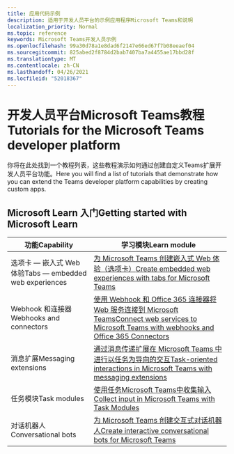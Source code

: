 ```yaml
---
title: 应用代码示例
description: 适用于开发人员平台的示例应用程序Microsoft Teams和说明
localization_priority: Normal
ms.topic: reference
keywords: Microsoft Teams开发人员示例
ms.openlocfilehash: 99a30d78a1e8dad6f2147e66ed67f7b08eeaef04
ms.sourcegitcommit: 825abed2f8784d2bab7407ba7a4455ae17bbd28f
ms.translationtype: MT
ms.contentlocale: zh-CN
ms.lasthandoff: 04/26/2021
ms.locfileid: "52018367"
---
```

# <a name="tutorials-for-the-microsoft-teams-developer-platform"></a><span data-ttu-id="57398-104">开发人员平台Microsoft Teams教程</span><span class="sxs-lookup"><span data-stu-id="57398-104">Tutorials for the Microsoft Teams developer platform</span></span>

<span data-ttu-id="57398-105">你将在此处找到一个教程列表，这些教程演示如何通过创建自定义Teams扩展开发人员平台功能。</span><span class="sxs-lookup"><span data-stu-id="57398-105">Here you will find a list of tutorials that demonstrate how you can extend the Teams developer platform capabilities by creating custom apps.</span></span>

## <a name="getting-started-with-microsoft-learn"></a><span data-ttu-id="57398-106">Microsoft Learn 入门</span><span class="sxs-lookup"><span data-stu-id="57398-106">Getting started with Microsoft Learn</span></span>

| <span data-ttu-id="57398-107">**功能**</span><span class="sxs-lookup"><span data-stu-id="57398-107">**Capability**</span></span>| <span data-ttu-id="57398-108">**学习模块**</span><span class="sxs-lookup"><span data-stu-id="57398-108">**Learn module**</span></span>|
|--------|-------------|
| <span data-ttu-id="57398-109">选项卡 — 嵌入式 Web 体验</span><span class="sxs-lookup"><span data-stu-id="57398-109">Tabs  — embedded web experiences</span></span>  |  [<span data-ttu-id="57398-110">为 Microsoft Teams 创建嵌入式 Web 体验（选项卡）</span><span class="sxs-lookup"><span data-stu-id="57398-110">Create embedded web experiences with tabs for Microsoft Teams</span></span>](https://docs.microsoft.com/learn/modules/embedded-web-experiences/) |
| <span data-ttu-id="57398-111">Webhook 和连接器</span><span class="sxs-lookup"><span data-stu-id="57398-111">Webhooks and connectors</span></span>  |  [<span data-ttu-id="57398-112">使用 Webhook 和 Office 365 连接器将 Web 服务连接到 Microsoft Teams</span><span class="sxs-lookup"><span data-stu-id="57398-112">Connect web services to Microsoft Teams with webhooks and Office 365 Connectors</span></span>](https://docs.microsoft.com/learn/modules/msteams-webhooks-connectors/) |
|<span data-ttu-id="57398-113">消息扩展</span><span class="sxs-lookup"><span data-stu-id="57398-113">Messaging extensions</span></span>  | [<span data-ttu-id="57398-114">通过消息传递扩展在 Microsoft Teams 中进行以任务为导向的交互</span><span class="sxs-lookup"><span data-stu-id="57398-114">Task-oriented interactions in Microsoft Teams with messaging extensions</span></span>](https://docs.microsoft.com/learn/modules/msteams-messaging-extensions/)  |
| <span data-ttu-id="57398-115">任务模块</span><span class="sxs-lookup"><span data-stu-id="57398-115">Task modules</span></span> |  [<span data-ttu-id="57398-116">使用任务Microsoft Teams中收集输入</span><span class="sxs-lookup"><span data-stu-id="57398-116">Collect input in Microsoft Teams with Task Modules</span></span>](https://docs.microsoft.com/learn/modules/msteams-task-modules/) |
| <span data-ttu-id="57398-117">对话机器人</span><span class="sxs-lookup"><span data-stu-id="57398-117">Conversational bots</span></span>  | [<span data-ttu-id="57398-118">为 Microsoft Teams 创建交互式对话机器人</span><span class="sxs-lookup"><span data-stu-id="57398-118">Create interactive conversational bots for Microsoft Teams</span></span>](https://docs.microsoft.com/learn/modules/msteams-conversation-bots/)  |


